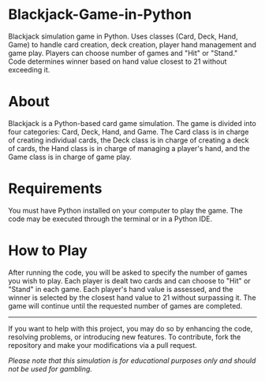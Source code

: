 # Blackjack-Game-in-Python
Blackjack simulation game in Python. Uses classes (Card, Deck, Hand, Game) to handle card creation, deck creation, player hand management and game play. Players can choose number of games and "Hit" or "Stand." Code determines winner based on hand value closest to 21 without exceeding it.

# About
Blackjack is a Python-based card game simulation. The game is divided into four categories: Card, Deck, Hand, and Game. The Card class is in charge of creating individual cards, the Deck class is in charge of creating a deck of cards, the Hand class is in charge of managing a player's hand, and the Game class is in charge of game play.

# Requirements
You must have Python installed on your computer to play the game. The code may be executed through the terminal or in a Python IDE.

# How to Play
After running the code, you will be asked to specify the number of games you wish to play.
Each player is dealt two cards and can choose to "Hit" or "Stand" in each game. Each player's hand value is assessed, and the winner is selected by the closest hand value to 21 without surpassing it. The game will continue until the requested number of games are completed.

*************************************************************************************************************************************************************************

If you want to help with this project, you may do so by enhancing the code, resolving problems, or introducing new features. To contribute, fork the repository and make your modifications via a pull request.

*Please note that this simulation is for educational purposes only and should not be used for gambling.*
